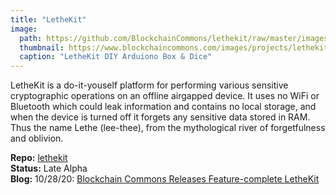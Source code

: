```yaml
---
title: "LetheKit"
image:
  path: https://github.com/BlockchainCommons/lethekit/raw/master/images/lethekit-with-logo.jpg
  thumbnail: https://www.blockchaincommons.com/images/projects/lethekit.jpg
  caption: "LetheKit DIY Arduiono Box & Dice"
---
```


LetheKit is a do-it-youself platform for performing various sensitive cryptographic operations on an offline airgapped device. It uses no WiFi or Bluetooth which could leak information and contains no local storage, and when the device is turned off it forgets any sensitive data stored in RAM. Thus the name Lethe (lee-thee), from the mythological river of forgetfulness and oblivion.

**Repo:** [lethekit](https://github.com/BlockchainCommons/lethekit)<br>
**Status:** Late Alpha<br>
**Blog:** 10/28/20: [Blockchain Commons Releases Feature-complete LetheKit](https://www.blockchaincommons.com/projects/Releasing-LetheKit/)
